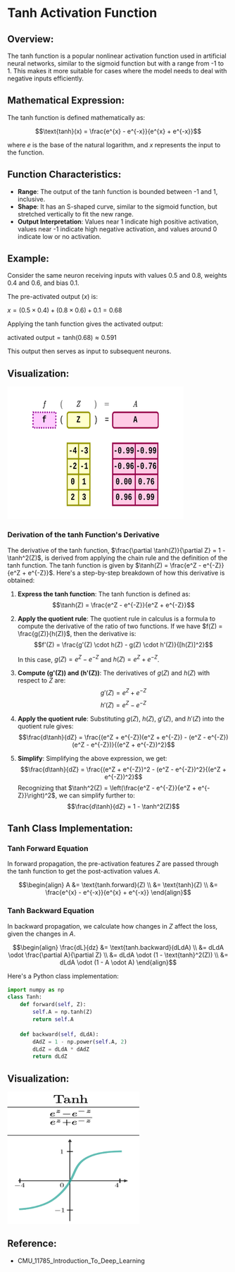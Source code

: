 # Tanh Activation Function

## Overview:
The tanh function is a popular nonlinear activation function used in artificial neural networks, similar to the sigmoid function but with a range from -1 to 1. This makes it more suitable for cases where the model needs to deal with negative inputs efficiently.

## Mathematical Expression:
The tanh function is defined mathematically as:

$$\text{tanh}(x) = \frac{e^{x} - e^{-x}}{e^{x} + e^{-x}}$$

where $e$ is the base of the natural logarithm, and $x$ represents the input to the function.

## Function Characteristics:
- **Range**: The output of the tanh function is bounded between -1 and 1, inclusive.
- **Shape**: It has an S-shaped curve, similar to the sigmoid function, but stretched vertically to fit the new range.
- **Output Interpretation**: Values near 1 indicate high positive activation, values near -1 indicate high negative activation, and values around 0 indicate low or no activation.

## Example:
Consider the same neuron receiving inputs with values 0.5 and 0.8, weights 0.4 and 0.6, and bias 0.1. 

The pre-activated output ($x$) is:

$x = (0.5 \times 0.4) + (0.8 \times 0.6) + 0.1 = 0.68$

Applying the tanh function gives the activated output:

$\text{activated output} = \text{tanh}(0.68) \approx 0.591$

This output then serves as input to subsequent neurons.

## Visualization:

<img src="tanh_activation_forward.png" alt="tanh_activation_forward" width="400" height="300"/>

### Derivation of the tanh Function's Derivative

The derivative of the tanh function, $\frac{\partial \tanh(Z)}{\partial Z} = 1 - \tanh^2(Z)$, is derived from applying the chain rule and the definition of the tanh function. The tanh function is given by $\tanh(Z) = \frac{e^Z - e^{-Z}}{e^Z + e^{-Z}}$. Here's a step-by-step breakdown of how this derivative is obtained:

1. **Express the tanh function**: The tanh function is defined as:
   $$\tanh(Z) = \frac{e^Z - e^{-Z}}{e^Z + e^{-Z}}$$

2. **Apply the quotient rule**: The quotient rule in calculus is a formula to compute the derivative of the ratio of two functions. If we have $f(Z) = \frac{g(Z)}{h(Z)}$, then the derivative is:
   $$f'(Z) = \frac{g'(Z) \cdot h(Z) - g(Z) \cdot h'(Z)}{[h(Z)]^2}$$
   
   In this case, $g(Z) = e^Z - e^{-Z}$ and $h(Z) = e^Z + e^{-Z}$.

3. **Compute \(g'(Z)\) and \(h'(Z)\)**: The derivatives of $g(Z)$ and $h(Z)$ with respect to $Z$ are:
   $$g'(Z) = e^Z + e^{-Z}$$
   $$h'(Z) = e^Z - e^{-Z}$$

4. **Apply the quotient rule**: Substituting $g(Z)$, $h(Z)$, $g'(Z)$, and $h'(Z)$ into the quotient rule gives:
   $$\frac{d\tanh}{dZ} = \frac{(e^Z + e^{-Z})(e^Z + e^{-Z}) - (e^Z - e^{-Z})(e^Z - e^{-Z})}{(e^Z + e^{-Z})^2}$$

5. **Simplify**: Simplifying the above expression, we get:
   $$\frac{d\tanh}{dZ} = \frac{(e^Z + e^{-Z})^2 - (e^Z - e^{-Z})^2}{(e^Z + e^{-Z})^2}$$
   Recognizing that $\tanh^2(Z) = \left(\frac{e^Z - e^{-Z}}{e^Z + e^{-Z}}\right)^2$, we can simplify further to:
   $$\frac{d\tanh}{dZ} = 1 - \tanh^2(Z)$$


## Tanh Class Implementation:

### Tanh Forward Equation

In forward propagation, the pre-activation features $Z$ are passed through the tanh function to get the post-activation values $A$.

$$\begin{align}
A &= \text{tanh.forward}(Z) \\
&= \text{tanh}(Z) \\
&= \frac{e^{x} - e^{-x}}{e^{x} + e^{-x}}
\end{align}$$

### Tanh Backward Equation

In backward propagation, we calculate how changes in $Z$ affect the loss, given the changes in $A$.

$$\begin{align}
\frac{dL}{dz} &= \text{tanh.backward}(dLdA) \\
&= dLdA \odot \frac{\partial A}{\partial Z} \\
&= dLdA \odot (1 - \text{tanh}^2(Z)) \\
&= dLdA \odot (1 - A \odot A)
\end{align}$$

Here's a Python class implementation:

```python
import numpy as np
class Tanh:
    def forward(self, Z):
        self.A = np.tanh(Z)
        return self.A

    def backward(self, dLdA):
        dAdZ = 1 - np.power(self.A, 2)
        dLdZ = dLdA * dAdZ
        return dLdZ
```

## Visualization:

<img src="tanh.png" alt="tanh" width="300" height="300"/>


## Reference:
- CMU_11785_Introduction_To_Deep_Learning
